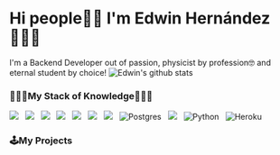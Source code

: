 # Hi people🤖👋 I'm Edwin Hernández👨🏻‍💻
I'm a Backend Developer out of passion, physicist by profession🤓 and eternal student by choice!
![Edwin's github stats](https://github-readme-stats.vercel.app/api?username=Lidenbrock-ed&count_private=true&show_icons=true&theme=tokyonight)
### 🧙🏻‍♂️My Stack of Knowledge🧙🏻‍♂️
<img src="https://img.shields.io/badge/javascript%20-%23F7DF1E.svg?&style=for-the-badge&logo=javascript&logoColor=white" />&nbsp;&nbsp;
<img src="https://img.shields.io/badge/node.js%20-%23339933.svg?&style=for-the-badge&logo=node.js&logoColor=white" />&nbsp;&nbsp;
<img src="https://img.shields.io/badge/express%20-%23339933.svg?&style=for-the-badge&logo=express&logoColor=white" />&nbsp;&nbsp;
<img src="https://img.shields.io/badge/html5%20-%23e34f26.svg?&style=for-the-badge&logo=html5&logoColor=white" />&nbsp;&nbsp;
<img src="https://img.shields.io/badge/css3%20-%231572B6.svg?&style=for-the-badge&logo=css3&logoColor=white" />&nbsp;&nbsp;
<img src="https://img.shields.io/badge/git%20-%23F05133.svg?&style=for-the-badge&logo=git&logoColor=white" />&nbsp;&nbsp;
<img src="https://img.shields.io/badge/mysql%20-%23016B93.svg?&style=for-the-badge&logo=mysql&logoColor=white" />&nbsp;&nbsp;
<img alt="Postgres" src ="https://img.shields.io/badge/postgres-%23316192.svg?&style=for-the-badge&logo=postgresql&logoColor=white"/>&nbsp;&nbsp;
<img src="https://img.shields.io/badge/mongodb%20-%2358aa50.svg?&style=for-the-badge&logo=mongodb&logoColor=white" />&nbsp;&nbsp;
<img alt="Python" src="https://img.shields.io/badge/python%20-%2314354C.svg?&style=for-the-badge&logo=python&logoColor=white"/>&nbsp;&nbsp;
<img alt="Heroku" src="https://img.shields.io/badge/heroku%20-%23430098.svg?&style=for-the-badge&logo=heroku&logoColor=white"/>&nbsp;&nbsp;

### 🕹️My Projects
<!--
**Lidenbrock-ed/Lidenbrock-ed** is a ✨ _special_ ✨ repository because its `README.md` (this file) appears on your GitHub profile.

Here are some ideas to get you started:

- 🔭 I’m currently working on ...
- 🌱 I’m currently learning ...
- 👯 I’m looking to collaborate on ...
- 🤔 I’m looking for help with ...
- 💬 Ask me about ...
- 📫 How to reach me: ...
- 😄 Pronouns: ...
- ⚡ Fun fact: ...
-->
